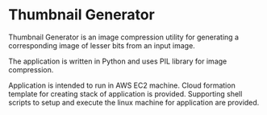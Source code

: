 # Thumbnail Generator

Thumbnail Generator is an image compression utility for generating a corresponding image of lesser bits from an input image.

The application is written in Python and uses PIL library for image compression.

Application is intended to run in AWS EC2 machine. Cloud formation template for creating stack of application is provided. Supporting shell scripts to setup and execute the linux machine for application are provided.

